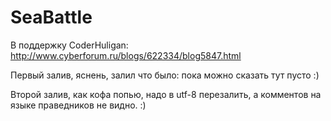 # SeaBattle
В поддержку CoderHuligan: http://www.cyberforum.ru/blogs/622334/blog5847.html

Первый залив, яснень, залил что было:
пока можно сказать тут пусто :)

Второй залив, как кофа попью, надо в utf-8 перезалить, а комментов на языке праведников не видно. :)
